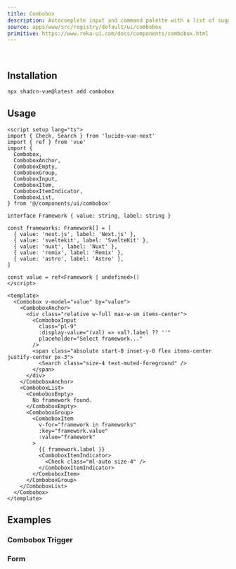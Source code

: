 ```yaml
---
title: Combobox
description: Autocomplete input and command palette with a list of suggestions.
source: apps/www/src/registry/default/ui/combobox
primitive: https://www.reka-ui.com/docs/components/combobox.html
---
```


<ComponentPreview name="ComboboxDemo" />

<br>

## Installation

```bash
npx shadcn-vue@latest add combobox
```

## Usage

```vue
<script setup lang="ts">
import { Check, Search } from 'lucide-vue-next'
import { ref } from 'vue'
import {
  Combobox,
  ComboboxAnchor,
  ComboboxEmpty,
  ComboboxGroup,
  ComboboxInput,
  ComboboxItem,
  ComboboxItemIndicator,
  ComboboxList,
} from '@/components/ui/combobox'

interface Framework { value: string, label: string }

const frameworks: Framework[] = [
  { value: 'next.js', label: 'Next.js' },
  { value: 'sveltekit', label: 'SvelteKit' },
  { value: 'nuxt', label: 'Nuxt' },
  { value: 'remix', label: 'Remix' },
  { value: 'astro', label: 'Astro' },
]

const value = ref<Framework | undefined>()
</script>

<template>
  <Combobox v-model="value" by="value">
    <ComboboxAnchor>
      <div class="relative w-full max-w-sm items-center">
        <ComboboxInput
          class="pl-9"
          :display-value="(val) => val?.label ?? ''"
          placeholder="Select framework..."
        />
        <span class="absolute start-0 inset-y-0 flex items-center justify-center px-3">
          <Search class="size-4 text-muted-foreground" />
        </span>
      </div>
    </ComboboxAnchor>
    <ComboboxList>
      <ComboboxEmpty>
        No framework found.
      </ComboboxEmpty>
      <ComboboxGroup>
        <ComboboxItem
          v-for="framework in frameworks"
          :key="framework.value"
          :value="framework"
        >
          {{ framework.label }}
          <ComboboxItemIndicator>
            <Check class="ml-auto size-4" />
          </ComboboxItemIndicator>
        </ComboboxItem>
      </ComboboxGroup>
    </ComboboxList>
  </Combobox>
</template>
```

## Examples

### Combobox Trigger

<ComponentPreview name="ComboboxTrigger" />

<!-- ### Popover

<ComponentPreview name="ComboboxPopover" />

### Dropdown menu

<ComponentPreview name="ComboboxDropdownMenu" />

### Responsive

You can create a responsive combobox by using the `<Popover />` on desktop and the `<Drawer />` components on mobile.

<ComponentPreview name="ComboboxResponsive" /> -->

### Form

<ComponentPreview name="ComboboxForm" />
